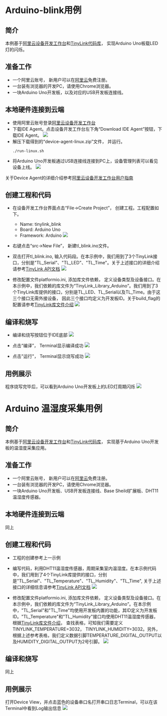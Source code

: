 # Arduino-blink用例

## 简介
本例基于[阿里云设备开发工作台](https://hacklab.aliyun.com)和[TinyLink代码库](http://tinylink.emnets.org)， 实现Arduino Uno板载LED灯的闪烁。

## 准备工作
* 一个阿里云账号， 新用户可以在[阿里云](https://cn.aliyun.com)免费注册。
* 一台装有浏览器的开发PC，请使用Chrome浏览器。
* 一块Arduino Uno开发板，以及对应的USB开发板连接线。

## 本地硬件连接到云端
* 使用阿里云账号登录[阿里云设备开发工作台](https://hacklab.aliyun.com)
* 下载IDE Agent。点击设备开发工作台左下角“Download IDE Agent”按钮，下载IDE Agent。
![](images/example1/download_agent.png)
* 解压下载得到的“device-agent-linux.zip”文件， 并运行。
    ```
    ./run-linux.sh
    ```
* 将Arduino Uno开发板通过USB连接线连接到PC上，设备管理列表可以看见设备上线。
![](images/example1/device_list.png)

关于Device Agent的详细介绍参考[阿里云设备开发工作台用户指南](https://gaic.alicdn.com/doc/hacklab/duaucu.html)

## 创建工程和代码
* 在设备开发工作台界面点击“File->Create Project”， 创建工程。工程配置如下。
    * Name: tinylink_blink
    * Board: Arduino Uno
    * Framework: Arduino
![](images/create_project.png)

* 右键点击“src->New File”， 新建tl_blink.ino文件。

* 双击打开tl_blink.ino, 输入代码段。在本示例中，我们用到了3个TinyLink接口，分别是"TL_Serial"、"TL_LED"、"TL_Time"。关于上述接口的详细介绍请参考[TinyLink API文档](http://tinylink.emnets.org/view/en/api_page.php)
![](images/sourceCode.png)

* 修改配置文件platformio.ini, 添加库文件依赖， 定义设备类型及设备接口。在本示例中，我们依赖的库文件为“TinyLink_Library_Arduino”。我们用到了3个TinyLink库提供的接口，分别是TL_LED、TL_Serial以及TL_Time。由于这三个接口无需外接设备， 因此三个接口均定义为开发板ID。关于build_flag的配置请参考[TinyLink库文件介绍](https://github.com/TinyLink/TinyLink_Library_Arduino)
![](images/example1/platform_config.png)

## 编译和烧写
* 编译和烧写按钮位于IDE底部
![](images/example1/compile_1.png)

* 点击“编译”， Terminal显示编译成功
![](images/example1/compile_2.png)

* 点击"运行"， Terminal显示烧写成功
![](images/example1/burn.png)

## 用例展示
程序烧写完毕后，可以看到Arduino Uno开发板上的LED灯周期闪烁
![](images/example1/run.jpg)

# Arduino 温湿度采集用例

## 简介
本例基于[阿里云设备开发工作台](https://hacklab.aliyun.com)和[TinyLink代码库](http://tinylink.emnets.org)， 实现基于Arduino Uno开发板的温湿度采集应用。

## 准备工作
* 一个阿里云账号， 新用户可以在[阿里云](https://cn.aliyun.com)免费注册。
* 一台装有浏览器的开发PC，请使用Chrome浏览器。
* 一块Arduino Uno开发板、USB开发板连接线、Base Sheild扩展板、DHT11温湿度传感器。

## 本地硬件连接到云端
同上

## 创建工程和代码
* 工程的创建参考上一示例

* 编写代码，利用DHT11温湿度传感器，周期采集室内温湿度。在本示例代码中，我们用到了4个TinyLink库提供的接口，分别是"TL_Serial"、"TL_Temperature"、"TL_Humidity"、"TL_Time", 关于上述接口的详细信息请参考[TinyLink API文档](http://tinylink.emnets.org/view/en/api_page.php)
![](images/example2/sourceCode.png)

* 修改配置文件platformio.ini, 添加库文件依赖， 定义设备类型及设备接口。在本示例中，我们依赖的库文件为“TinyLink_Library_Arduino”。在本示例中，"TL_Serial"和"TL_Time"均使用开发板内置的功能，其ID定义为开发板ID。"TL_Temperature"和"TL_Humidity"接口均使用DHT11温湿度传感器，根据[TinyLink库文件介绍](https://github.com/TinyLink/TinyLink_Library_Arduino)， 查找表格，可知我们需要定义TINYLINK_TEMPERATURE=3032， TINYLINK_HUMIDITY=3032。另外，根据上述参考表格，我们定义数据引脚TEMPERATURE_DIGITAL_OUTPUT以及HUMIDITY_DIGITAL_OUTPUT为2号引脚。
![](images/example2/platform_config.png)

## 编译和烧写
同上

## 用例展示
打开Device View，并点击蓝色的设备串口名打开串口日志Terminal，可以在该Terminal中看到Log输出信息
![](images/example2/Serial.png)
